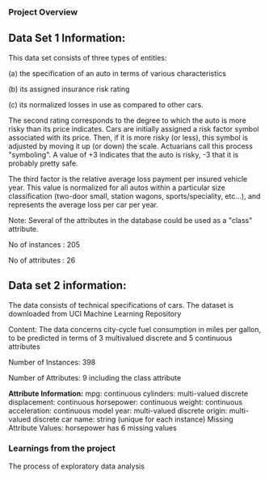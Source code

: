 ### Project Overview

## Data Set 1 Information:
This data set consists of three types of entities:

(a) the specification of an auto in terms of various characteristics

(b) its assigned insurance risk rating

(c) its normalized losses in use as compared to other cars.

The second rating corresponds to the degree to which the auto is more risky than its price indicates. Cars are initially assigned a risk factor symbol associated with its price. Then, if it is more risky (or less), this symbol is adjusted by moving it up (or down) the scale. Actuarians call this process "symboling". A value of +3 indicates that the auto is risky, -3 that it is probably pretty safe.

The third factor is the relative average loss payment per insured vehicle year. This value is normalized for all autos within a particular size classification (two-door small, station wagons, sports/speciality, etc…), and represents the average loss per car per year.

Note: Several of the attributes in the database could be used as a "class" attribute.

No of instances : 205

No of attributes : 26

## Data set 2 information:
The data consists of technical specifications of cars. The dataset is downloaded from UCI Machine Learning Repository

Content: The data concerns city-cycle fuel consumption in miles per gallon, to be predicted in terms of 3 multivalued discrete and 5 continuous attributes

Number of Instances: 398

Number of Attributes: 9 including the class attribute

**Attribute Information:**
mpg: continuous
cylinders: multi-valued discrete
displacement: continuous
horsepower: continuous
weight: continuous
acceleration: continuous
model year: multi-valued discrete
origin: multi-valued discrete
car name: string (unique for each instance)
Missing Attribute Values: horsepower has 6 missing values


### Learnings from the project

 The process of exploratory data analysis



